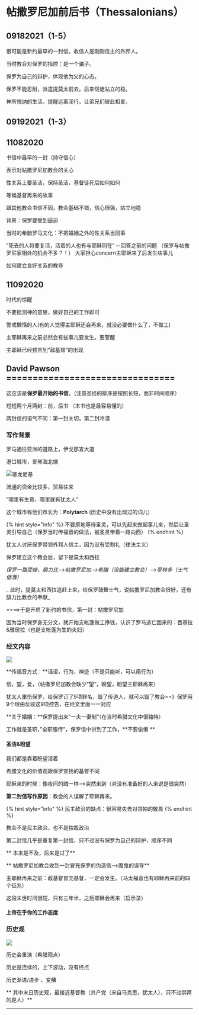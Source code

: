 # 帖撒罗尼加前后书（Thessalonians）

## 09182021（1-5）

 很可能是新约最早的一封信。收信人是刚刚信主的外邦人。

 当时教会对保罗的指控：是一个骗子。

 保罗为自己的辩护，体现他为父的心态。

 保罗不能忍耐，派遣提莫太前去。后来信徒站立的稳。

 神所悦纳的生活。提醒远离淫行。让弟兄们彼此相爱。

## 09192021（1-3）

## 11082020

 书信中最早的一封（持守信心）

  表示对帖撒罗尼加教会的关心

 性关系上要圣洁，保持圣洁，基督徒死后如何如何

 等候基督再来的故事

 跟其他教会书信不同，教会基础不错，信心很强，站立地稳

 背景：保罗要受到逼迫

 当时的希腊罗马文化：不把婚姻之外的性关系当回事

”死去的人将要复活，活着的人也有与耶稣同在“ --回答之前的问题 （保罗与帖撒罗尼家相处的机会不多？！） 大家担心concern主耶稣来了后发生啥事儿

如何建立良好关系的教导

 

## 11092020

 时代的惊醒

 不要揣测神的意思，做好自己的工作即可

  警戒懒惰的人(有的人觉得主耶稣还会再来，就没必要做什么了，不做工)

 主耶稣再来之前必然会有些事儿要发生。要警醒

 主耶稣已经预言到”敌基督“的出现



## David Pawson ================================

 这应该是**保罗最开始的书信**，（注意圣经的排序是按照长短，而非时间顺序）

 短短两个月两封：前，后书 （本书也是最容易懂的）

 两封信的语气不同：第一封关切，第二封冷漠

### 写作背景

 罗马通往亚洲的道路上，伊戈那宣大道

  港口城市，爱琴海北端

![塞龙尼基](<../.gitbook/assets/image (55).png>)

 流通的资金比较多，贸易往来

 ”哪里有生意，哪里就有犹太人“

  这个城市称他们市长为：**Polytarch** (历史中没有出现过的词儿)

{% hint style="info" %}
不要原地等待圣灵，可以先起来做起事儿来，然后让圣灵引导自己（保罗当时传福音的做法，被圣灵带着一路向西）
{% endhint %}

 犹太人讨厌保罗带领外邦人信主，因为没有受割礼（律法主义）

 保罗建立这个教会后，留下提莫太和西拉

  _保罗一路受挫，腓力比-->帖撒罗尼加-->希腊（没能建立教会）-->哥林多（士气低落）_

_ 此时，提莫太和西拉追赶上来，给保罗鼓舞士气，说帖撒罗尼加教会很好，还有腓力比教会的奉献_

 \====>于是开启了新约的书信，第一封：帖撒罗尼加

 因为当时保罗身无分文，就开始支帐篷做工挣钱，认识了罗马逃亡回来的：百基拉&雅居拉（也是支帐篷为生的夫妇）

### 经文内容

![](<../.gitbook/assets/image (56).png>)

**传福音方式：**话语，行为，神迹（不是只能听，可以用行为）

 信，望，爱，（帖撒罗尼加教会缺少”望“，盼望，盼望主耶稣再来）

  犹太人重伤保罗，给保罗订了9项罪名，毁了传道人，就可以毁了教会==》保罗用9个理由反驳这9项控告，在经文里面一一对应

 **关于婚姻：**保罗提出来”一夫一妻制“（在当时希腊文化中很独特）

 工作就是圣职，”全职服侍"，保罗信中讲到了工作，**不要偷懒 ** 



#### 圣洁&盼望 

 我们都是靠着盼望活着

  希腊文化的价值观跟保罗宣扬的基督不同

  耶稣来的时候：像夜间的贼一样-->突然来到（对没有准备好的人来说是很突然）

 **第二封信写作原因**：教会的人误解了耶稣再来。

{% hint style="info" %}
民主政治的缺点：很容易失去对领袖的敬畏
{% endhint %}

  教会不是民主政治，也不是独裁政治

  第二封信几乎是重复第一封信，只不过没有保罗为自己的辩护，顺序不同

** 本来是不及，后来是过了**

** 帖撒罗尼加教会收到一封冒充保罗的伪造信-->魔鬼的误导**

  主耶稣再来之前：敌基督冒充基督，一定会发生。（马太福音也有耶稣再来前的四个征兆）

 这段末世时间很短，只有三年半，之后耶稣会再来（启示录）

#### 上帝在乎你的工作态度

### 历史观

![](<../.gitbook/assets/image (58).png>)

 历史会重演（希腊观点）

 历史是连续的，上下波动，没有终点

 历史渐进/进步 、变糟

** 其中末日历史观，最接近基督教（共产党（来自马克思，犹太人），只不过崇拜的是人）**

****











